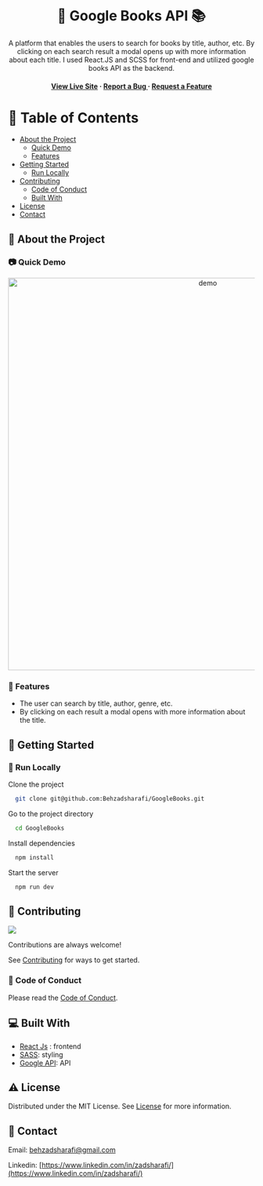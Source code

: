 <div align='center'>

<h1> 📘 Google Books API 📚</h1>
<p>A platform that enables the users to search for books by title, author, etc. By clicking on each search result a modal opens up with more information about each title. I used React.JS and SCSS for front-end and utilized google books API as the backend.</p>

<h4> <a href="https://zadbooks.netlify.app/">View Live Site</a> <span> · </span> <a href="https://github.com/Behzadsharafi/GoogleBooks/issues"> Report a Bug </a> <span> · </span> <a href="https://github.com/Behzadsharafi/GoogleBooks/issues"> Request a Feature </a> </h4>

</div>

# :notebook_with_decorative_cover: Table of Contents

- [About the Project](#star2-about-the-project)
  - [Quick Demo](#camera-quick-demo)
  - [Features](#dart-features)
- [Getting Started](#toolbox-getting-started)
  - [Run Locally](#running-run-locally)
- [Contributing](#wave-contributing)
  - [Code of Conduct](#scroll-code-of-conduct)
  - [Built With](#computer-built-with)
- [License](#warning-license)
- [Contact](#handshake-contact)

## :star2: About the Project

### :camera: Quick Demo

<div align="center"> <a href="https://zadbooks.netlify.app/"><img src="/src/assets/demo.gif" alt='demo' width='800'/></a> </div>

### :dart: Features

- The user can search by title, author, genre, etc.
- By clicking on each result a modal opens with more information about the title.

## :toolbox: Getting Started

### :running: Run Locally

Clone the project

```bash
  git clone git@github.com:Behzadsharafi/GoogleBooks.git
```

Go to the project directory

```bash
  cd GoogleBooks
```

Install dependencies

```bash
  npm install
```

Start the server

```bash
  npm run dev
```

## :wave: Contributing

<a href="https://github.com/Behzadsharafi/GoogleBooks/graphs/contributors"> <img src="https://contrib.rocks/image?repo=Louis3797/awesome-readme-template" /> </a>

Contributions are always welcome!

See [Contributing](https://github.com/Behzadsharafi/GoogleBooks/blob/master/CONTRIBUTING.md) for ways to get started.

### :scroll: Code of Conduct

Please read the [Code of Conduct](https://github.com/Behzadsharafi/GoogleBooks/blob/master/CODE_OF_CONDUCT.md).

## :computer: Built With

- [React Js](https://react.dev/) : frontend
- [SASS](https://sass-lang.com/): styling
- [Google API](https://developers.google.com/books): API

## :warning: License

Distributed under the MIT License. See [License](https://github.com/Behzadsharafi/React-eShop/blob/master/LICENSE) for more information.

## :handshake: Contact

Email: behzadsharafi@gmail.com

Linkedin: [https://www.linkedin.com/in/zadsharafi/](https://www.linkedin.com/in/zadsharafi/)
